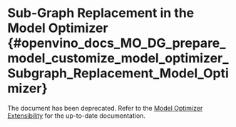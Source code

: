# Sub-Graph Replacement in the Model Optimizer  {#openvino_docs_MO_DG_prepare_model_customize_model_optimizer_Subgraph_Replacement_Model_Optimizer}

The document has been deprecated. Refer to the [Model Optimizer Extensibility](Subgraph_Replacement_Model_Optimizer.md)
for the up-to-date documentation.
